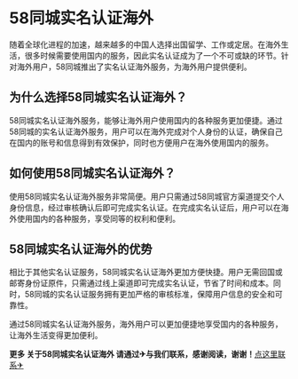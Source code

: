 # 58同城实名认证海外

随着全球化进程的加速，越来越多的中国人选择出国留学、工作或定居。在海外生活，很多时候需要使用国内的服务，因此实名认证成为了一个不可或缺的环节。针对海外用户，58同城推出了实名认证海外服务，为海外用户提供便利。

## 为什么选择58同城实名认证海外？

58同城实名认证海外服务，能够让海外用户使用国内的各种服务更加便捷。通过58同城的实名认证海外服务，用户可以在海外完成对个人身份的认证，确保自己在国内的账号和信息得到有效保护，同时也方便用户在海外使用国内的服务。

## 如何使用58同城实名认证海外？

使用58同城实名认证海外服务非常简便。用户只需通过58同城官方渠道提交个人身份信息，经过审核确认后即可完成实名认证。在完成实名认证后，用户可以在海外使用国内的各种服务，享受同等的权利和便利。

## 58同城实名认证海外的优势

相比于其他实名认证服务，58同城实名认证海外更加方便快捷。用户无需回国或邮寄身份证原件，只需通过线上渠道即可完成实名认证，节省了时间和成本。同时，58同城的实名认证服务拥有更加严格的审核标准，保障用户信息的安全和可靠性。

通过58同城实名认证海外服务，海外用户可以更加便捷地享受国内的各种服务，让海外生活变得更加便利。

**更多 关于58同城实名认证海外 请通过✈与我们联系，感谢阅读，谢谢！**[点这里联系✈](https://lm.k02.cc)
